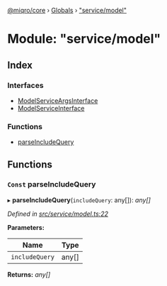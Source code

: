 [@miqro/core](../README.md) › [Globals](../globals.md) › ["service/model"](_service_model_.md)

# Module: "service/model"

## Index

### Interfaces

* [ModelServiceArgsInterface](../interfaces/_service_model_.modelserviceargsinterface.md)
* [ModelServiceInterface](../interfaces/_service_model_.modelserviceinterface.md)

### Functions

* [parseIncludeQuery](_service_model_.md#const-parseincludequery)

## Functions

### `Const` parseIncludeQuery

▸ **parseIncludeQuery**(`includeQuery`: any[]): *any[]*

*Defined in [src/service/model.ts:22](https://github.com/claukers/miqro-core/blob/5cb140c/src/service/model.ts#L22)*

**Parameters:**

Name | Type |
------ | ------ |
`includeQuery` | any[] |

**Returns:** *any[]*
